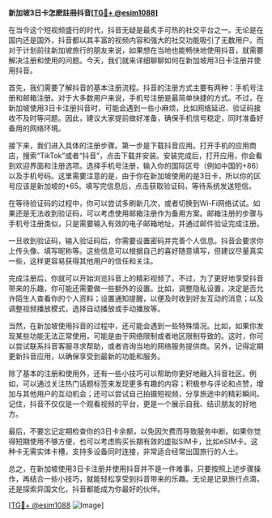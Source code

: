 **新加坡3日卡怎麽註冊抖音[[TG💪+ @esim1088](https://t.me/s/esim1088)]**

在当今这个短视频盛行的时代，抖音无疑是最炙手可热的社交平台之一。无论是在国内还是国外，抖音都以其丰富的视频内容和强大的社交功能吸引了无数用户。而对于计划前往新加坡旅行的朋友来说，如果想在当地也能畅快地使用抖音，就需要解决注册和使用的问题。今天，我们就来详细聊聊如何在新加坡用3日卡注册并使用抖音。

首先，我们需要了解抖音的基本注册流程。抖音的注册方式主要有两种：手机号注册和邮箱注册。对于大多数用户来说，手机号注册是最简单快捷的方式。不过，在新加坡使用3日卡注册抖音时，可能会遇到一些小麻烦，比如网络延迟、验证码接收不及时等问题。因此，建议大家提前做好准备，确保手机信号稳定，同时准备好备用的网络环境。

接下来，我们进入具体的注册步骤。第一步是下载抖音应用。打开手机的应用商店，搜索“TikTok”或者“抖音”，点击下载并安装。安装完成后，打开应用，你会看到欢迎界面和注册选项。选择手机号注册，输入你的国际区号（例如中国的+86）以及手机号码。这里需要注意的是，由于你在新加坡使用的是3日卡，所以你的区号应该是新加坡的+65。填写完信息后，点击获取验证码，等待系统发送短信。

在等待验证码的过程中，你可以尝试多刷新几次，或者切换到Wi-Fi网络试试。如果还是无法收到验证码，可以考虑使用邮箱注册作为备用方案。邮箱注册的步骤与手机号注册类似，只是需要输入有效的电子邮箱地址，并通过邮件验证完成注册。

一旦收到验证码，输入验证码后，你需要设置密码并完善个人信息。抖音会要求你上传头像、填写昵称等。这些信息可以根据自己的喜好随意填写，但建议尽量真实一些，这样更容易获得其他用户的信任和关注。

完成注册后，你就可以开始浏览抖音上的精彩视频了。不过，为了更好地享受抖音带来的乐趣，你可能还需要做一些额外的设置。比如，调整隐私设置，决定是否允许陌生人查看你的个人资料；设置通知提醒，以便及时收到好友互动的消息；以及调整视频播放模式，选择自动播放或手动播放等。

当然，在新加坡使用抖音的过程中，还可能会遇到一些特殊情况。比如，如果你发现某些功能无法正常使用，可能是由于网络限制或者地区限制导致的。这时，你可以尝试联系抖音客服寻求帮助，或者咨询当地的网络服务提供商。另外，记得定期更新抖音应用，以确保享受到最新的功能和服务。

除了基本的注册和使用外，还有一些小技巧可以帮助你更好地融入抖音社区。例如，可以通过关注热门话题标签来发现更多有趣的内容；积极参与评论和点赞，增加与其他用户的互动机会；还可以尝试自己拍摄短视频，分享旅途中的精彩瞬间。记住，抖音不仅仅是一个观看视频的平台，更是一个展示自我、结识朋友的好地方。

最后，不要忘记定期检查你的3日卡余额，以免因欠费而导致服务中断。如果你觉得短期使用不够方便，也可以考虑购买长期有效的虚拟SIM卡，比如eSIM卡。这种卡无需实体卡槽，支持多设备同时连接，非常适合经常出国旅行的人士。

总之，在新加坡使用3日卡注册并使用抖音并不是一件难事，只要按照上述步骤操作，再结合一些小技巧，就能轻松享受到抖音带来的乐趣。无论是记录旅行点滴，还是探索异国文化，抖音都能成为你最好的伙伴。

[[TG💪+ @esim1088](https://t.me/s/esim1088) ![Image](https://i.postimg.cc/4NQfJmqS/Snipaste-2025-05-13-00-14-12.png)]